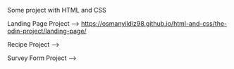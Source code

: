 Some project with HTML and CSS

Landing Page Project --> https://osmanyildiz98.github.io/html-and-css/the-odin-project/landing-page/

Recipe Project --> 

Survey Form Project -->
